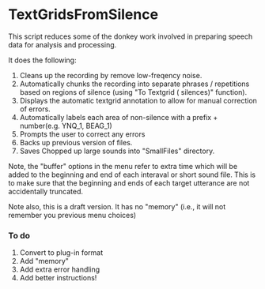 # TextGridsFromSilence

This script reduces some of the donkey work involved in preparing speech
data for analysis and processing.

It does the following:

1. Cleans up the recording by remove low-freqency noise.
2. Automatically chunks the recording into separate phrases / repetitions based on regions of silence (using "To Textgrid ( silences)" function).
3. Displays the automatic textgrid annotation to allow for manual correction of errors.
4. Automatically labels each area of non-silence with a prefix + number(e.g. YNQ_1, BEAG_1)
5. Prompts the user to correct any errors
6. Backs up previous version of files.
7. Saves Chopped up large sounds into "SmallFiles" directory.

Note, the "buffer" options in the menu refer to extra time which will be added to the beginning and end of each interaval or short sound file. This is to make sure that the beginning and ends of each target utterance are not accidentally truncated.

Note also, this is a draft version. It has no "memory" (i.e., it will not remember you previous menu choices)

### To do
1. Convert to plug-in format
2. Add "memory"
3. Add extra error handling  
4. Add better instructions!
